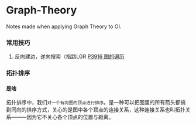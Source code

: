 # Graph-Theory
Notes made when applying Graph Theory to OI.
### 常用技巧
1. 反向建边，逆向搜索（指路LGR [P3916 图的遍历](https://www.luogu.com.cn/problem/P3916)
### 拓扑排序
#### 是啥
拓扑排序中，我们``对一个有向图的顶点进行排序``。是一种可以把图里的所有箭头都搞到同向的排序方式，关心的是图中各个顶点的连接关系，这种连接关系也叫拓扑关系———因为它不关心各个顶点的位置与距离。  
